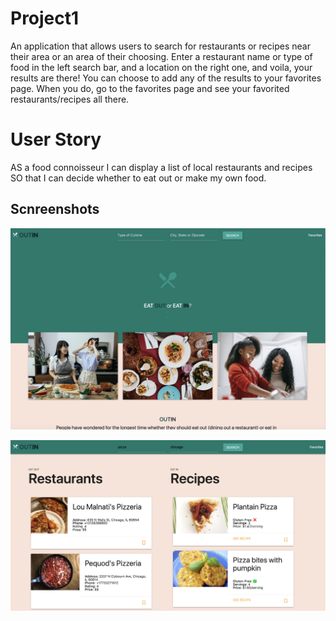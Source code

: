 # Project1
An application that allows users to search for restaurants or recipes near their area or an area of their choosing. Enter a restaurant name or type of food in the left search bar, and a location on the right one, and voila, your results are there! You can choose to add any of the results to your favorites page. When you do, go to the favorites page and see your favorited restaurants/recipes all there.


# User Story
AS a food connoisseur
I can display a list of local restaurants and recipes
SO that I can decide whether to eat out or make my own food.

## Scnreenshots
![screenshot1](./Assets/screenshot1.png)






![screenshot2](./Assets/screenshot2.png)
